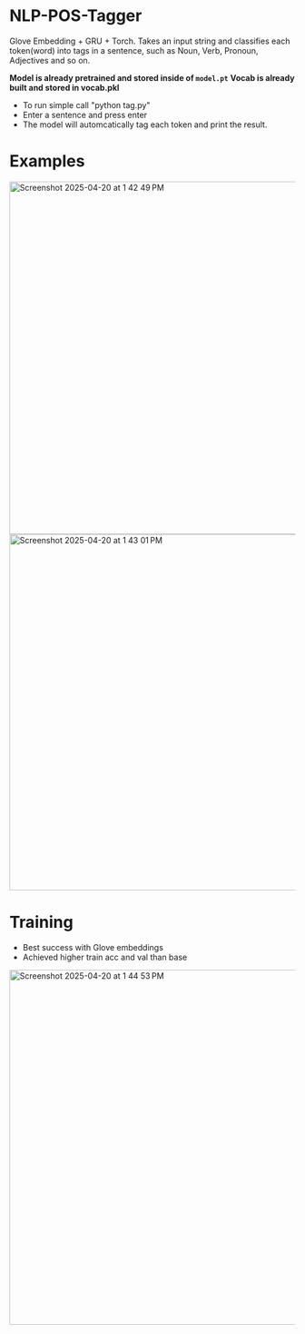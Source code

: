 # NLP-POS-Tagger
Glove Embedding + GRU + Torch. Takes an input string and classifies each token(word) into tags in a sentence, such as Noun, Verb, Pronoun, Adjectives and so on.

**Model is already pretrained and stored inside of `model.pt`**
**Vocab is already built and stored in vocab.pkl**

- To run simple call "python tag.py"
- Enter a sentence and press enter
- The model will automcatically tag each token and print the result.

# Examples

<img width="621" alt="Screenshot 2025-04-20 at 1 42 49 PM" src="https://github.com/user-attachments/assets/898ca557-0109-4e44-bbe6-1bd684c6b340" />

<img width="627" alt="Screenshot 2025-04-20 at 1 43 01 PM" src="https://github.com/user-attachments/assets/d46eade3-06f1-4bca-a9f5-bbe80c96a843" />

# Training

- Best success with Glove embeddings
- Achieved higher train acc and val than base

<img width="625" alt="Screenshot 2025-04-20 at 1 44 53 PM" src="https://github.com/user-attachments/assets/02e28702-3da0-4269-abbe-818e76e3e09d" />
